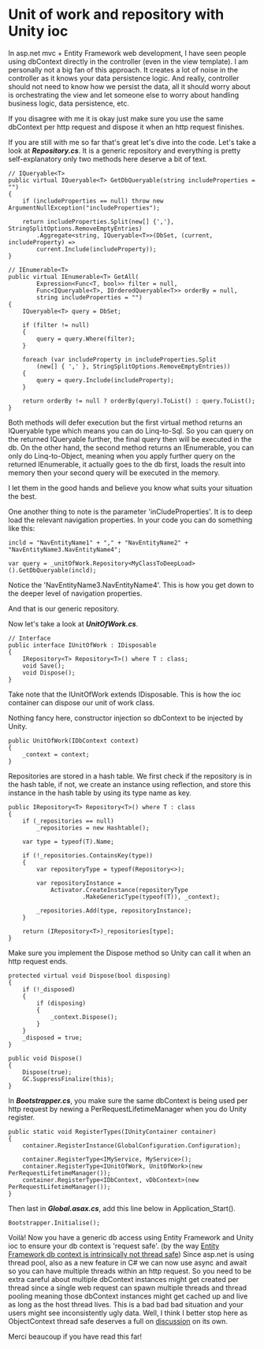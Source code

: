 Unit of work and repository with Unity ioc
===========

In asp.net mvc + Entity Framework web development, I have seen people using dbContext directly in the controller (even in the view template).
I am personally not a big fan of this approach. It creates a lot of noise in the controller as it knows your data persistence logic. And really, controller should not need to know how we persist the data, all it should worry about is orchestrating the view and let someone else to worry about handling business logic, data persistence, etc. 

If you disagree with me it is okay just make sure you use the same dbContext per http request and dispose it when an http request finishes. 

If you are still with me so far that's great let's dive into the code.
Let's take a look at **_Repository.cs_**.
It is a generic repository and everything is pretty self-explanatory only two methods here deserve a bit of text.
    
    // IQueryable<T>
    public virtual IQueryable<T> GetDbQueryable(string includeProperties = "")
    {
        if (includeProperties == null) throw new ArgumentNullException("includeProperties");

        return includeProperties.Split(new[] {','}, StringSplitOptions.RemoveEmptyEntries)
            .Aggregate<string, IQueryable<T>>(DbSet, (current, includeProperty) => 
            current.Include(includeProperty));
    }

    // IEnumerable<T>
    public virtual IEnumerable<T> GetAll(
            Expression<Func<T, bool>> filter = null,
            Func<IQueryable<T>, IOrderedQueryable<T>> orderBy = null,
            string includeProperties = "")
    {
        IQueryable<T> query = DbSet;

        if (filter != null)
        {
            query = query.Where(filter);
        }

        foreach (var includeProperty in includeProperties.Split
            (new[] { ',' }, StringSplitOptions.RemoveEmptyEntries))
        {
            query = query.Include(includeProperty);
        }

        return orderBy != null ? orderBy(query).ToList() : query.ToList();
    }

Both methods will defer execution but the first virtual method returns an IQueryable type which means you can do Linq-to-Sql. So you can query on the returned IQueryable further, the final query then will be executed in the db. 
On the other hand, the second method returns an IEnumerable, you can only do Linq-to-Object, meaning when you apply further query on the returned IEnumerable, it actually goes to the db first, loads the result into memory then your second query will be executed in the memory.

I let them in the good hands and believe you know what suits your situation the best.

One another thing to note is the parameter 'inCludeProperties'. It is to deep load the relevant navigation properties. In your code you can do something like this:
    
    incld = "NavEntityName1" + "," + "NavEntityName2" + "NavEntityName3.NavEntityName4";

    var query = _unitOfWork.Repository<MyClassToDeepLoad>().GetDbQueryable(incld); 

Notice the 'NavEntityName3.NavEntityName4'. This is how you get down to the deeper level of navigation properties. 

And that is our generic repository.

Now let's take a look at **_UnitOfWork.cs_**.

    // Interface
    public interface IUnitOfWork : IDisposable
    {
        IRepository<T> Repository<T>() where T : class;
        void Save();
        void Dispose();
    }
                
Take note that the IUnitOfWork extends IDisposable. This is how the ioc container can dispose our unit of work class.

Nothing fancy here, constructor injection so dbContext to be injected by Unity.

    public UnitOfWork(IDbContext context)
    {
        _context = context;
    }

Repositories are stored in a hash table. We first check if the repository is in the hash table, if not, we create an instance using reflection,
and store this instance in the hash table by using its type name as key.   

    public IRepository<T> Repository<T>() where T : class
    {
        if (_repositories == null)
            _repositories = new Hashtable();

        var type = typeof(T).Name;

        if (!_repositories.ContainsKey(type))
        {
            var repositoryType = typeof(Repository<>);

            var repositoryInstance =
                Activator.CreateInstance(repositoryType
                         .MakeGenericType(typeof(T)), _context);

            _repositories.Add(type, repositoryInstance);
        }

        return (IRepository<T>)_repositories[type];
    }

Make sure you implement the Dispose method so Unity can call it when an http request ends.
	
	protected virtual void Dispose(bool disposing)
	{
		if (!_disposed)
		{
			if (disposing)
			{
				_context.Dispose();
			}
		}
		_disposed = true;
	}

	public void Dispose()
	{
		Dispose(true);
		GC.SuppressFinalize(this);
	}

In **_Bootstrapper.cs_**, you make sure the same dbContext is being used per http request by newing a PerRequestLifetimeManager when you do Unity register.

	public static void RegisterTypes(IUnityContainer container)
    {
        container.RegisterInstance(GlobalConfiguration.Configuration);

        container.RegisterType<IMyService, MyService>();   
        container.RegisterType<IUnitOfWork, UnitOfWork>(new PerRequestLifetimeManager());
        container.RegisterType<IDbContext, vDbContext>(new PerRequestLifetimeManager());
    }

Then last in **_Global.asax.cs_**, add this line below in Application_Start(). 

	Bootstrapper.Initialise();
	
Voilà! Now you have a generic db access using Entity Framework and Unity ioc to ensure your db context is 'request safe'. (by the way [Entity Framework db context is intrinsically not thread safe](http://stackoverflow.com/a/11034535/2391304)) Since asp.net is using thread pool, also as a new feature in C# we can now use async and await so you can have multiple threads within an http request. So you need to be extra careful about multiple dbContext instances might get created per thread since a single web request can spawn multiple threads and thread pooling meaning those dbContext instances might get cached up and live as long as the host thread lives. This is a bad bad bad situation and your users might see inconsistently ugly data. Well, I think I better stop here as ObjectContext thread safe deserves a full on [discussion](http://stackoverflow.com/a/3266481/2391304) on its own. 

Merci beaucoup if you have read this far!   










